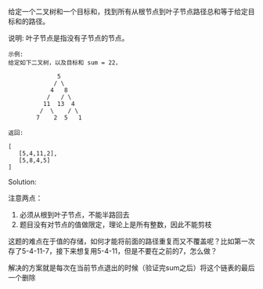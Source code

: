 给定一个二叉树和一个目标和，找到所有从根节点到叶子节点路径总和等于给定目标和的路径。

说明: 叶子节点是指没有子节点的节点。

```
示例:
给定如下二叉树，以及目标和 sum = 22，

              5
             / \
            4   8
           /   / \
          11  13  4
         /  \    / \
        7    2  5   1

返回:

[
   [5,4,11,2],
   [5,8,4,5]
]

```

Solution:

注意两点：
1. 必须从根到叶子节点，不能半路回去
2. 题目没有对节点的值做限定，理论上是所有整数，因此不能剪枝

这题的难点在于值的存储，如何才能将前面的路径重复而又不覆盖呢？比如第一次存了5-4-11-7，接下来想复用5-4-11，但是不要在之前的7，怎么做？

解决的方案就是每次在当前节点退出的时候（验证完sum之后）将这个链表的最后一个删除